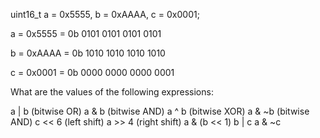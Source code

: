 uint16_t a = 0x5555, b = 0xAAAA, c = 0x0001;

a = 0x5555
  = 0b 0101 0101 0101 0101

b = 0xAAAA
  = 0b 1010 1010 1010 1010

c = 0x0001
  = 0b 0000 0000 0000 0001

What are the values of the following expressions:

a | b (bitwise OR)
a & b (bitwise AND)
a ^ b (bitwise XOR)
a & ~b (bitwise AND)
c << 6 (left shift)
a >> 4 (right shift)
a & (b << 1)
b | c
a & ~c
